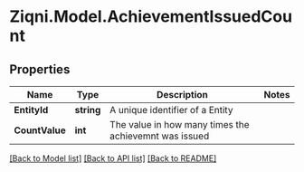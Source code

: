 
# Ziqni.Model.AchievementIssuedCount

## Properties

Name | Type | Description | Notes
------------ | ------------- | ------------- | -------------
**EntityId** | **string** | A unique identifier of a Entity | 
**CountValue** | **int** | The value in how many times the achievemnt was issued | 

[[Back to Model list]](../README.md#documentation-for-models)
[[Back to API list]](../README.md#documentation-for-api-endpoints)
[[Back to README]](../README.md)


